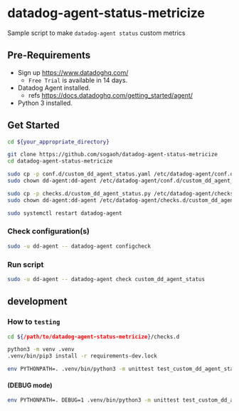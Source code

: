 # datadog-agent-status-metricize
Sample script to make `datadog-agent status` custom metrics

## Pre-Requirements

- Sign up https://www.datadoghq.com/   
    - `Free Trial` is available in 14 days.
- Datadog Agent installed.
    - refs https://docs.datadoghq.com/getting_started/agent/
- Python 3 installed.


## Get Started

```bash
cd ${your_appropriate_directory}
```

```bash
git clone https://github.com/sogaoh/datadog-agent-status-metricize
cd datadog-agent-status-metricize
```

```bash
sudo cp -p conf.d/custom_dd_agent_status.yaml /etc/datadog-agent/conf.d/
sudo chown dd-agent:dd-agent /etc/datadog-agent/conf.d/custom_dd_agent_status.yaml
```

```bash
sudo cp -p checks.d/custom_dd_agent_status.py /etc/datadog-agent/checks.d/
sudo chown dd-agent:dd-agent /etc/datadog-agent/checks.d/custom_dd_agent_status.py
```

```bash
sudo systemctl restart datadog-agent
```

### Check configuration(s)

```bash
sudo -u dd-agent -- datadog-agent configcheck
```

### Run script

```bash
sudo -u dd-agent -- datadog-agent check custom_dd_agent_status
```


## development 

### How to `testing` 

```bash
cd ${/path/to/datadog-agent-status-metricize}/checks.d
```

```bash
python3 -m venv .venv
.venv/bin/pip3 install -r requirements-dev.lock
```

```bash
env PYTHONPATH=. .venv/bin/python3 -m unittest test_custom_dd_agent_status.py
```


#### (DEBUG mode)

```bash
env PYTHONPATH=. DEBUG=1 .venv/bin/python3 -m unittest test_custom_dd_agent_status.py
```